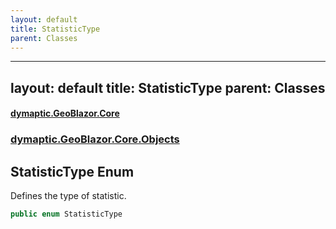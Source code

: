 ```yaml
---
layout: default
title: StatisticType
parent: Classes
---
```

---
layout: default
title: StatisticType
parent: Classes
---
#### [dymaptic.GeoBlazor.Core](index.html 'index')
### [dymaptic.GeoBlazor.Core.Objects](index.html#dymaptic.GeoBlazor.Core.Objects 'dymaptic.GeoBlazor.Core.Objects')

## StatisticType Enum

Defines the type of statistic.

```csharp
public enum StatisticType
```

